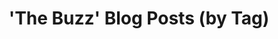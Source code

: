 ---
title:  "'The Buzz' Blog Posts (by Tag)"
permalink: /post-tags/
layout: tags
author_profile: false
sidebar:
  title: ""
  nav: content-nav
---